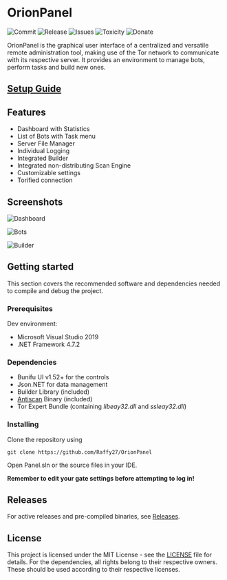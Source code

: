 # OrionPanel
![Commit](https://img.shields.io/github/last-commit/Raffy27/OrionPanel)
![Release](https://img.shields.io/github/v/release/Raffy27/OrionPanel)
![Issues](https://img.shields.io/github/issues/Raffy27/OrionPanel)
![Toxicity](https://img.shields.io/badge/toxicity-28%25-green)
![Donate](https://img.shields.io/badge/btc-16XsRodnoCKzAWHCELxsfQRUpfviqiWbyR-blueviolet)

OrionPanel is the graphical user interface of a centralized and versatile remote administration tool, making use of the Tor network to communicate with its respective server. It provides an environment to manage bots, perform tasks and build new ones.

## [Setup Guide](https://github.com/Raffy27/OrionServer/blob/master/SetupGuide.md)

## Features
* Dashboard with Statistics
* List of Bots with Task menu
* Server File Manager
* Individual Logging
* Integrated Builder
* Integrated non-distributing Scan Engine
* Customizable settings
* Torified connection

## Screenshots
![Dashboard](https://i.imgur.com/Vcxz92O.jpg)

![Bots](https://i.imgur.com/0m1pcNO.jpg)

![Builder](https://i.imgur.com/qEFLEVt.jpg)

## Getting started
This section covers the recommended software and dependencies needed to compile and debug the project. 

### Prerequisites
Dev environment:
* Microsoft Visual Studio 2019
* .NET Framework 4.7.2

### Dependencies
* Bunifu UI v1.52+ for the controls
* Json.NET for data management
* Builder Library (included)
* <a href="https://github.com/Raffy27/Antiscan" target="_blank">Antiscan</a> Binary (included)
* Tor Expert Bundle (containing *libeay32.dll* and *ssleay32.dll*)

### Installing
Clone the repository using
```shell
git clone https://github.com/Raffy27/OrionPanel
```
Open Panel.sln or the source files in your IDE.

**Remember to edit your gate settings before attempting to log in!**

## Releases
For active releases and pre-compiled binaries, see <a href="https://github.com/Raffy27/OrionPanel/releases" target="_blank">Releases</a>.

## License
This project is licensed under the MIT License -  see the <a href="https://github.com/Raffy27/OrionPanel/blob/master/LICENSE" target="_blank">LICENSE</a> file for details. For the dependencies, all rights belong to their respective owners. These should be used according to their respective licenses.
